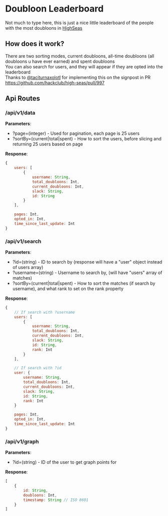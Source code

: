 # Doubloon Leaderboard

Not much to type here, this is just a nice little leaderboard of the people with the most doubloons in [HighSeas](https://highseas.hackclub.com/)

## How does it work?

There are two sorting modes, current doubloons, all-time doubloons (all doubloons u have ever earned) and spent doubloons \
You can also search for users, and they will appear if they are opted into the leaderboard \
Thanks to [@taciturnaxolotl](https://github.com/taciturnaxolotl) for implementing this on the signpost in PR https://github.com/hackclub/high-seas/pull/997

## Api Routes
### /api/v1/data
**Parameters**:
- ?page=(integer) - Used for pagination, each page is 25 users
- ?sortBy=(current|total|spent) - How to sort the users, before slicing and returning 25 users based on page

**Response**:
```js
{
    users: [
        {
            username: String,
            total_doubloons: Int,
            current_doubloons: Int,
            slack: String,
            id: String
        }
    ],

    pages: Int,
    opted_in: Int,
    time_since_last_update: Int
}
```

### /api/v1/search
**Parameters**:
- ?id=(string) - ID to search by (response will have a "user" object instead of users array)
- ?username=(string) - Username to search by, (will have "users" array of matches)
- ?sortBy=(current|total|spent) - How to sort the matches (if search by username), and what rank to set on the rank property

**Response**:
```js
{
    // If search with ?username
    users: [
        {
            username: String,
            total_doubloons: Int,
            current_doubloons: Int,
            slack: String,
            id: String,
            rank: Int
        }
    ],

    // If search with ?id
    user: {
        username: String,
        total_doubloons: Int,
        current_doubloons: Int,
        slack: String,
        id: String,
        rank: Int
    }

    pages: Int,
    opted_in: Int,
    time_since_last_update: Int
}
```

### /api/v1/graph
**Parameters**:
- ?id=(string) - ID of the user to get graph points for

**Response**:
```js
[
    {
        id: String,
        doubloons: Int,
        timestamp: String // ISO 8601
    }
]
```
